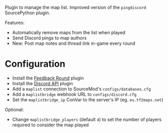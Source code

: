 Plugin to manage the map list. Improved version of the `pingdiscord` SourcePython plugin.

Features:
- Automatically remove maps from the list when played
- Send Discord pings to map authors
- New: Post map notes and thread link in-game every round

# Configuration

- Install the [Feedback Round](https://github.com/TF2Maps/sourcemod-feedbackround) plugin
- Install the [Discord API](https://forums.alliedmods.net/showthread.php?t=292663) plugin
- Add a `maplist` connection to SourceMod's `configs/databases.cfg`
- Add a `maplistbridge` webhook URL to `configs/discord.cfg`
- Set the `maplistbridge_ip` ConVar to the server's IP (eg. `eu.tf2maps.net`)

Optional:
- Change `maplistbridge_players` (default `4`) to set the number of players required to consider the map played